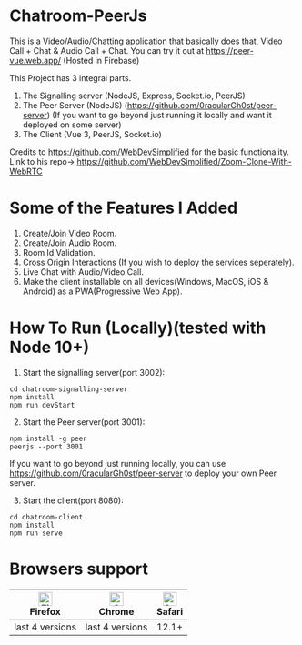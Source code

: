 # Chatroom-PeerJs
This is a Video/Audio/Chatting application that basically does that, Video Call + Chat & Audio Call + Chat. 
You can try it out at https://peer-vue.web.app/  (Hosted in Firebase)

This Project has 3 integral parts. 
1. The Signalling server (NodeJS, Express, Socket.io, PeerJS)
2. The Peer Server (NodeJS) (https://github.com/0racularGh0st/peer-server) (If you want to go beyond just running it locally and want it deployed on some server)
3. The Client (Vue 3, PeerJS, Socket.io)

Credits to https://github.com/WebDevSimplified for the basic functionality. Link to his repo-> https://github.com/WebDevSimplified/Zoom-Clone-With-WebRTC

# Some of the Features I Added

1. Create/Join Video Room.
2. Create/Join Audio Room.
3. Room Id Validation. 
4. Cross Origin Interactions (If you wish to deploy the services seperately).
5. Live Chat with Audio/Video Call.
6. Make the client installable on all devices(Windows, MacOS, iOS & Android) as a PWA(Progressive Web App).

# How To Run (Locally)(tested with Node 10+)

1. Start the signalling server(port 3002):
```
cd chatroom-signalling-server
npm install
npm run devStart
```

2. Start the Peer server(port 3001):
```
npm install -g peer
peerjs --port 3001
```
If you want to go beyond just running locally, you can use https://github.com/0racularGh0st/peer-server to deploy your own Peer server. 


3. Start the client(port 8080): 
```
cd chatroom-client
npm install 
npm run serve
```
# Browsers support

| [<img src="https://raw.githubusercontent.com/alrra/browser-logos/master/src/firefox/firefox_48x48.png" alt="Firefox" width="24px" height="24px" />](http://godban.github.io/browsers-support-badges/)</br>Firefox | [<img src="https://raw.githubusercontent.com/alrra/browser-logos/master/src/chrome/chrome_48x48.png" alt="Chrome" width="24px" height="24px" />](http://godban.github.io/browsers-support-badges/)</br>Chrome | [<img src="https://raw.githubusercontent.com/alrra/browser-logos/master/src/safari/safari_48x48.png" alt="Safari" width="24px" height="24px" />](http://godban.github.io/browsers-support-badges/)</br>Safari |
| --------- | --------- | --------- |
| last 4 versions| last 4 versions| 12.1+

